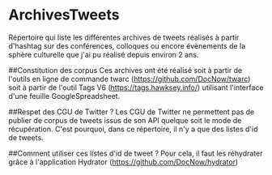 # ArchivesTweets
Répertoire qui liste les différentes archives de tweets réalisés à partir d'hashtag sur des conférences, colloques ou encore évènements de la sphère culturelle que j'ai pu réalisé depuis environ 2 ans.

##Constitution des corpus
Ces archives ont été réalisé soit à partir de l'outils en ligne de commande twarc (https://github.com/DocNow/twarc) soit à partir de l'outil Tags V6 (https://tags.hawksey.info/) utilisant l'interface d'une feuille GoogleSpreadsheet.

##Respet des CGU de Twitter ?
Les CGU de Twitter ne permettent pas de publier de corpus de tweets issus de son API quelque soit le mode de récupération. C'est pourquoi, dans ce répertoire, il n'y a que des listes d'id de tweets.

##Comment utiliser ces listes d'id de tweet ?
Pour cela, il faut les réhydrater grâce à l'application Hydrator (https://github.com/DocNow/hydrator)
